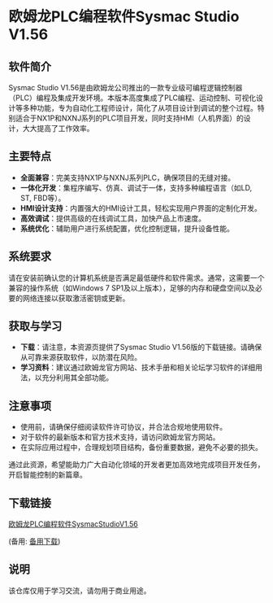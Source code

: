 # 欧姆龙PLC编程软件Sysmac Studio V1.56

## 软件简介

Sysmac Studio V1.56是由欧姆龙公司推出的一款专业级可编程逻辑控制器（PLC）编程及集成开发环境。本版本高度集成了PLC编程、运动控制、可视化设计等多种功能，专为自动化工程师设计，简化了从项目设计到调试的整个过程。特别适合于NX1P和NXNJ系列的PLC项目开发，同时支持HMI（人机界面）的设计，大大提高了工作效率。

## 主要特点

- **全面兼容**：完美支持NX1P与NXNJ系列PLC，确保项目的无缝对接。
- **一体化开发**：集程序编写、仿真、调试于一体，支持多种编程语言（如LD, ST, FBD等）。
- **HMI设计支持**：内置强大的HMI设计工具，轻松实现用户界面的定制化开发。
- **高效调试**：提供高级的在线调试工具，加快产品上市速度。
- **系统优化**：辅助用户进行系统配置，优化控制逻辑，提升设备性能。

## 系统要求

请在安装前确认您的计算机系统是否满足最低硬件和软件需求。通常，这需要一个兼容的操作系统（如Windows 7 SP1及以上版本），足够的内存和硬盘空间以及必要的网络连接以获取激活密钥或更新。

## 获取与学习

- **下载**：请注意，本资源页提供了Sysmac Studio V1.56版的下载链接。请确保从可靠来源获取软件，以防潜在风险。
- **学习资料**：建议通过欧姆龙官方网站、技术手册和相关论坛学习软件的详细用法，以充分利用其全部功能。

## 注意事项

- 使用前，请确保仔细阅读软件许可协议，并合法合规地使用软件。
- 对于软件的最新版本和官方技术支持，请访问欧姆龙官方网站。
- 在实际应用过程中，合理规划项目结构，备份重要数据，避免不必要的损失。

通过此资源，希望能助力广大自动化领域的开发者更加高效地完成项目开发任务，开启智能控制的新篇章。

## 下载链接
[欧姆龙PLC编程软件SysmacStudioV1.56](https://pan.quark.cn/s/81cde2798aa6) 

(备用: [备用下载](https://pan.baidu.com/s/13_xbM6Jt13JuQeTIAn9JdA?pwd=1234))

## 说明

该仓库仅用于学习交流，请勿用于商业用途。
